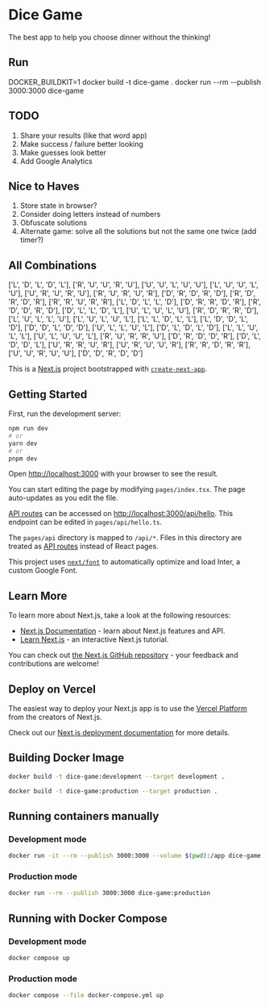 # Dice Game
The best app to help you choose dinner without the thinking!

## Run
DOCKER_BUILDKIT=1 docker build -t dice-game .
docker run --rm --publish 3000:3000 dice-game

## TODO
1. Share your results (like that word app)
1. Make success / failure better looking
1. Make guesses look better 
1. Add Google Analytics

## Nice to Haves
1. Store state in browser?
1. Consider doing letters instead of numbers
1. Obfuscate solutions
1. Alternate game: solve all the solutions but not the same one twice (add timer?)

## All Combinations
['L', 'D', 'L', 'D', 'L'],
['R', 'U', 'U', 'R', 'U'],
['U', 'U', 'L', 'U', 'U'],
['L', 'U', 'U', 'L', 'U'],
['U', 'R', 'U', 'R', 'U'],
['R', 'U', 'R', 'U', 'R'],
['D', 'R', 'D', 'R', 'D'],
['R', 'D', 'R', 'D', 'R'],
['R', 'R', 'U', 'R', 'R'],
['L', 'D', 'L', 'L', 'D'],
['D', 'R', 'R', 'D', 'R'],
['R', 'D', 'D', 'R', 'D'],
['D', 'L', 'L', 'D', 'L'],
['U', 'L', 'U', 'L', 'U'],
['R', 'D', 'R', 'R', 'D'],
['L', 'U', 'L', 'L', 'U'],
['L', 'U', 'L', 'U', 'L'],
['L', 'L', 'D', 'L', 'L'],
['L', 'D', 'D', 'L', 'D'],
['D', 'D', 'L', 'D', 'D'],
['U', 'L', 'L', 'U', 'L'],
['D', 'L', 'D', 'L', 'D'],
['L', 'L', 'U', 'L', 'L'],
['U', 'L', 'U', 'U', 'L'],
['R', 'U', 'R', 'R', 'U'],
['D', 'R', 'D', 'D', 'R'],
['D', 'L', 'D', 'D', 'L'],
['U', 'R', 'R', 'U', 'R'],
['U', 'R', 'U', 'U', 'R'],
['R', 'R', 'D', 'R', 'R'],
['U', 'U', 'R', 'U', 'U'],
['D', 'D', 'R', 'D', 'D']

This is a [Next.js](https://nextjs.org/) project bootstrapped with [`create-next-app`](https://github.com/vercel/next.js/tree/canary/packages/create-next-app).

## Getting Started

First, run the development server:

```bash
npm run dev
# or
yarn dev
# or
pnpm dev
```

Open [http://localhost:3000](http://localhost:3000) with your browser to see the result.

You can start editing the page by modifying `pages/index.tsx`. The page auto-updates as you edit the file.

[API routes](https://nextjs.org/docs/api-routes/introduction) can be accessed on [http://localhost:3000/api/hello](http://localhost:3000/api/hello). This endpoint can be edited in `pages/api/hello.ts`.

The `pages/api` directory is mapped to `/api/*`. Files in this directory are treated as [API routes](https://nextjs.org/docs/api-routes/introduction) instead of React pages.

This project uses [`next/font`](https://nextjs.org/docs/basic-features/font-optimization) to automatically optimize and load Inter, a custom Google Font.

## Learn More

To learn more about Next.js, take a look at the following resources:

- [Next.js Documentation](https://nextjs.org/docs) - learn about Next.js features and API.
- [Learn Next.js](https://nextjs.org/learn) - an interactive Next.js tutorial.

You can check out [the Next.js GitHub repository](https://github.com/vercel/next.js/) - your feedback and contributions are welcome!

## Deploy on Vercel

The easiest way to deploy your Next.js app is to use the [Vercel Platform](https://vercel.com/new?utm_medium=default-template&filter=next.js&utm_source=create-next-app&utm_campaign=create-next-app-readme) from the creators of Next.js.

Check out our [Next.js deployment documentation](https://nextjs.org/docs/deployment) for more details.

## Building Docker Image

```sh
docker build -t dice-game:development --target development .
```

```sh
docker build -t dice-game:production --target production .
```

## Running containers manually

### Development mode

```sh
docker run -it --rm --publish 3000:3000 --volume $(pwd):/app dice-game:development bash
```

### Production mode
```sh
docker run --rm --publish 3000:3000 dice-game:production
```

## Running with Docker Compose

### Development mode

```sh
docker compose up
```

### Production mode

```sh
docker compose --file docker-compose.yml up
```

